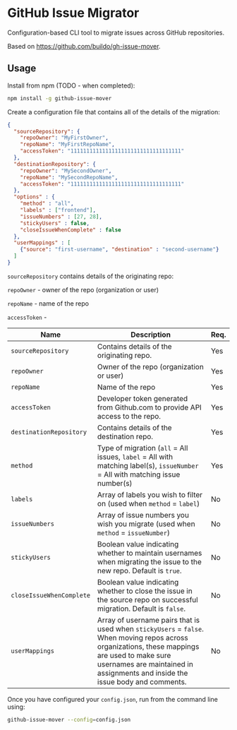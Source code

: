 # GitHub Issue Migrator 

Configuration-based CLI tool to migrate issues across GitHub repositories. 

Based on <https://github.com/buildo/gh-issue-mover>. 

## Usage

Install from npm (TODO - when completed):

```bash
npm install -g github-issue-mover 
```

Create a configuration file that contains all of the details of the migration: 

```json
{
  "sourceRepository": {
    "repoOwner": "MyFirstOwner",
    "repoName": "MyFirstRepoName",
    "accessToken": "11111111111111111111111111111111111"
  },
  "destinationRepository": {
    "repoOwner": "MySecondOwner",
    "repoName": "MySecondRepoName",
    "accessToken": "11111111111111111111111111111111111"
  }, 
  "options" : {
    "method" : "all", 
    "labels" : ["frontend"], 
    "issueNumbers" : [27, 28], 
    "stickyUsers" : false, 
    "closeIssueWhenComplete" : false
  }, 
  "userMappings" : [
    {"source": "first-username", "destination" : "second-username"} 
  ]
}
```

`sourceRepository` contains details of the originating repo: 

`repoOwner` - owner of the repo (organization or user) 

`repoName` - name of the repo

`accessToken` - 

| Name                     | Description                                                  | Req. |
| ------------------------ | ------------------------------------------------------------ | ---- |
| `sourceRepository`       | Contains details of the originating repo.                    | Yes  |
| `repoOwner`              | Owner of the repo (organization or user)                     | Yes  |
| `repoName`               | Name of the repo                                             | Yes  |
| `accessToken`            | Developer token generated from Github.com to provide API access to the repo. | Yes  |
| `destinationRepository`  | Contains details of the destination repo.                    | Yes  |
| `method`                 | Type of migration (`all` = All issues, `label` = All with matching label(s), `issueNumber` = All with matching issue number(s) | Yes  |
| `labels`                 | Array of labels you wish to filter on (used when `method` = `label`) | No   |
| `issueNumbers`           | Array of issue numbers you wish you migrate (used when `method` = `issueNumber`) | No   |
| `stickyUsers`            | Boolean value indicating whether to maintain usernames when migrating the issue to the new repo. Default is `true`. | No   |
| `closeIssueWhenComplete` | Boolean value indicating whether to close the issue in the source repo on successful migration. Default is `false`. | No   |
| `userMappings`           | Array of username pairs that is used when `stickyUsers` = `false`. When moving repos across organizations, these mappings are used to make sure usernames are maintained in assignments and inside the issue body and comments. | No   |

Once you have configured your `config.json`, run from the command line using: 

```bash
github-issue-mover --config=config.json
```

